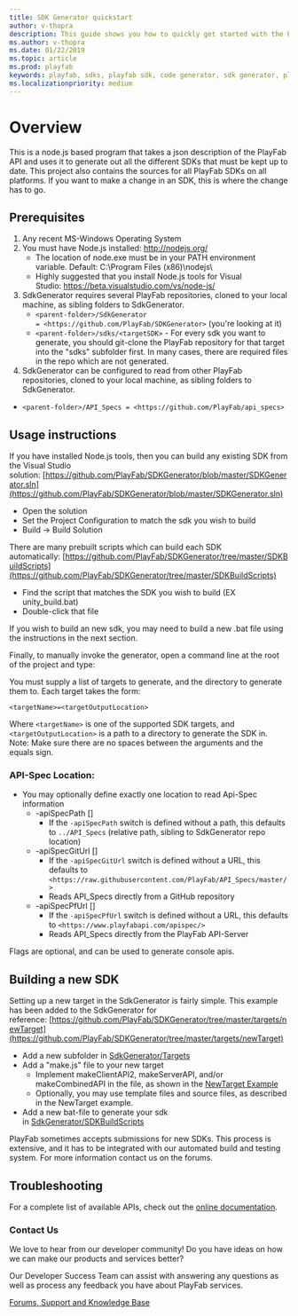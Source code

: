 ```yaml
---
title: SDK Generator quickstart
author: v-thopra
description: This guide shows you how to quickly get started with the PlayFab SDK Generator.
ms.author: v-thopra
ms.date: 01/22/2019
ms.topic: article
ms.prod: playfab
keywords: playfab, sdks, playfab sdk, code generator, sdk generator, playfab sdk generator
ms.localizationpriority: medium
---
```


# Overview

This is a node.js based program that takes a json description of the PlayFab API and uses it to generate out all the different SDKs that must be kept up to date. This project also contains the sources for all PlayFab SDKs on all platforms. If you want to make a change in an SDK, this is where the change has to go.

## Prerequisites

1. Any recent MS-Windows Operating System
1. You must have Node.js installed: <http://nodejs.org/>
   - The location of node.exe must be in your PATH environment variable. Default: C:\Program Files (x86)\nodejs\
   - Highly suggested that you install Node.js tools for Visual Studio: <https://beta.visualstudio.com/vs/node-js/>
1. SdkGenerator requires several PlayFab repositories, cloned to your local machine, as sibling folders to SdkGenerator.
   - `<parent-folder>/SdkGenerator = <https://github.com/PlayFab/SDKGenerator>` (you're looking at it)
   - `<parent-folder>/sdks/<targetSDK>` - For every sdk you want to generate, you should git-clone the PlayFab repository for that target into the "sdks" subfolder first. In many cases, there are required files in the repo which are not generated.
1. SdkGenerator can be configured to read from other PlayFab repositories, cloned to your local machine, as sibling folders to SdkGenerator.

- `<parent-folder>/API_Specs = <https://github.com/PlayFab/api_specs>`

## Usage instructions

If you have installed Node.js tools, then you can build any existing SDK from the Visual Studio solution: [https://github.com/PlayFab/SDKGenerator/blob/master/SDKGenerator.sln](https://github.com/PlayFab/SDKGenerator/blob/master/SDKGenerator.sln)

- Open the solution
- Set the Project Configuration to match the sdk you wish to build
- Build -> Build Solution

There are many prebuilt scripts which can build each SDK automatically: [https://github.com/PlayFab/SDKGenerator/tree/master/SDKBuildScripts](https://github.com/PlayFab/SDKGenerator/tree/master/SDKBuildScripts)

- Find the script that matches the SDK you wish to build (EX unity_build.bat)
- Double-click that file

If you wish to build an new sdk, you may need to build a new .bat file using the instructions in the next section.

Finally, to manually invoke the generator, open a command line at the root of the project and type:

You must supply a list of targets to generate, and the directory to generate them to. Each target takes the form:

`<targetName>=<targetOutputLocation>`

Where `<targetName>` is one of the supported SDK targets, and `<targetOutputLocation>` is a path to a directory to generate the SDK in. Note: Make sure there are no spaces between the arguments and the equals sign.

### API-Spec Location:

- You may optionally define exactly one location to read Api-Spec information
  - -apiSpecPath []
    - If the `-apiSpecPath` switch is defined without a path, this defaults to `../API_Specs` (relative path, sibling to SdkGenerator repo location)
  - -apiSpecGitUrl []
    - If the `-apiSpecGitUrl` switch is defined without a URL, this defaults to `<https://raw.githubusercontent.com/PlayFab/API_Specs/master/>`
    - Reads API_Specs directly from a GitHub repository
  - -apiSpecPfUrl []
    - If the `-apiSpecPfUrl` switch is defined without a URL, this defaults to `<https://www.playfabapi.com/apispec/>`
    - Reads API_Specs directly from the PlayFab API-Server

Flags are optional, and can be used to generate console apis.

## Building a new SDK

Setting up a new target in the SdkGenerator is fairly simple. This example has been added to the SdkGenerator for reference: [https://github.com/PlayFab/SDKGenerator/tree/master/targets/newTarget](https://github.com/PlayFab/SDKGenerator/tree/master/targets/newTarget)

- Add a new subfolder in [SdkGenerator/Targets](https://github.com/PlayFab/SDKGenerator/tree/master/targets)
- Add a "make.js" file to your new target
  - Implement makeClientAPI2, makeServerAPI, and/or makeCombinedAPI in the file, as shown in the [NewTarget Example](https://github.com/PlayFab/SDKGenerator/blob/master/targets/newTarget/make.js)
  - Optionally, you may use template files and source files, as described in the NewTarget example.
- Add a new bat-file to generate your sdk in [SdkGenerator/SDKBuildScripts](https://github.com/PlayFab/SDKGenerator/tree/master/SDKBuildScripts)

PlayFab sometimes accepts submissions for new SDKs. This process is extensive, and it has to be integrated with our automated build and testing system. For more information contact us on the forums.

## Troubleshooting

For a complete list of available APIs, check out the [online documentation](https://docs.microsoft.com/en-us/rest/api/playfab/).

### Contact Us

We love to hear from our developer community! Do you have ideas on how we can make our products and services better?

Our Developer Success Team can assist with answering any questions as well as process any feedback you have about PlayFab services.

[Forums, Support and Knowledge Base](https://community.playfab.com/hc/en-us)